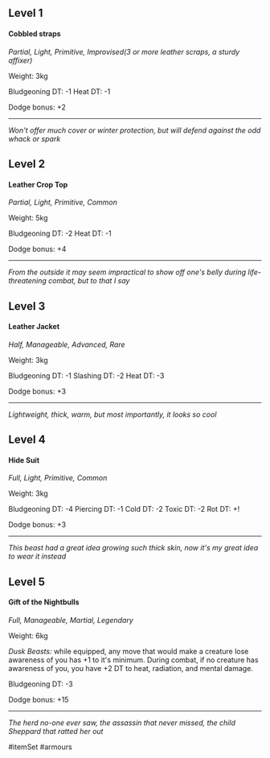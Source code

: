 ## Level 1
#### Cobbled straps
*Partial, Light, Primitive, Improvised(3 or more leather scraps, a sturdy affixer)*

Weight: 3kg

Bludgeoning DT: -1
Heat DT: -1

Dodge bonus: +2

---
*Won't offer much cover or winter protection, but will defend against the odd whack or spark*

## Level 2
#### Leather Crop Top
*Partial, Light, Primitive, Common*

Weight: 5kg

Bludgeoning DT: -2
Heat DT: -1

Dodge bonus: +4

---
*From the outside it may seem impractical to show off one's belly during life-threatening combat, but to that I say*

## Level 3
#### Leather Jacket
*Half, Manageable, Advanced, Rare*

Weight: 3kg

Bludgeoning DT: -1
Slashing DT: -2
Heat DT: -3

Dodge bonus: +3

---
*Lightweight, thick, warm, but most importantly, it looks so cool*

## Level 4
#### Hide Suit
*Full, Light, Primitive, Common*

Weight: 3kg

Bludgeoning DT: -4
Piercing DT: -1
Cold DT: -2
Toxic DT: -2
Rot DT: +!

Dodge bonus: +3

---
*This beast had a great idea growing such thick skin, now it's my great idea to wear it instead*

## Level 5
#### Gift of the Nightbulls
*Full, Manageable, Martial, Legendary*

Weight: 6kg

*Dusk Beasts:* while equipped, any move that would make a creature lose awareness of you has +1 to it's minimum. During combat, if no creature has awareness of you, you have +2 DT to heat, radiation, and mental damage.

Bludgeoning DT: -3

Dodge bonus: +15

---
*The herd no-one ever saw, the assassin that never missed, the child Sheppard that ratted her out*

#itemSet #armours